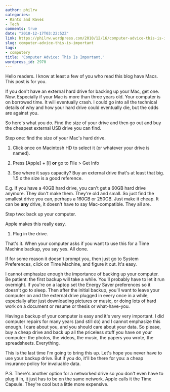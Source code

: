 ```yaml
---
author: philrw
categories:
- Rants and Raves
- Tech
comments: true
date: "2010-12-17T03:22:52Z"
link: https://philrw.wordpress.com/2010/12/16/computer-advice-this-is-important/
slug: computer-advice-this-is-important
tags:
- computery
title: 'Computer Advice: This Is Important.'
wordpress_id: 2970
---
```


Hello readers. I know at least a few of you who read this blog have Macs. This post is for you.

If you don't have an external hard drive for backing up your Mac, get one. Now.<!--more--> Especially if your Mac is more than three years old. Your computer is on borrowed time. It will eventually crash. I could go into all the technical details of why and how your hard drive could eventually die, but the odds are against you.

So here's what you do. Find the size of your drive and then go out and buy the cheapest external USB drive you can find.

Step one: find the size of your Mac's hard drive.

1. Click once on Macintosh HD to select it (or whatever your drive is named).

2. Press [Apple] + [i] **or** go to File > Get Info

3. See where it says capacity? Buy an external drive that's at least that big. 1.5 x the size is a good reference.

E.g. If you have a 40GB hard drive, you can't get a 60GB hard drive anymore. They don't make them. They're old and small. So just find the smallest drive you can, perhaps a 160GB or 250GB. Just make it cheap. It can be **any** drive, it doesn't have to say Mac-compatible. They all are.

Step two: back up your computer.

Apple makes this really easy.

1. Plug in the drive.

That's it. When your computer asks if you want to use this for a Time Machine backup, you say yes. All done.

If for some reason it doesn't prompt you, then just go to System Preferences, click on Time Machine, and figure it out. It's easy.

I cannot emphasize enough the importance of backing up your computer. Be patient: the first backup will take a while. You'll probably have to let it run overnight. If you're on a laptop set the Energy Saver preferences so it doesn't go to sleep. Then after the initial backup, you'll want to leave your computer on and the external drive plugged in every once in a while, especially after just downloading pictures or music, or doing lots of hard work on a document or resume or thesis or what-have-you.

Having a backup of your computer is easy and it's very very important. I did computer repairs for many years (and still do) and I cannot emphasize this enough. I care about you, and you should care about your data. So please, buy a cheap drive and back up all the priceless stuff you have on your computer: the photos, the videos, the music, the papers you wrote, the spreadsheets. Everything.

This is the last time I'm going to bring this up. Let's hope you never have to use your backup drive. But if you do, it'll be there for you: a cheap insurance policy for invaluable data.

P.S. There's another option for a networked drive so you don't even have to plug it in, it just has to be on the same network. Apple calls it the Time Capsule. They're cool but a little more expensive.
